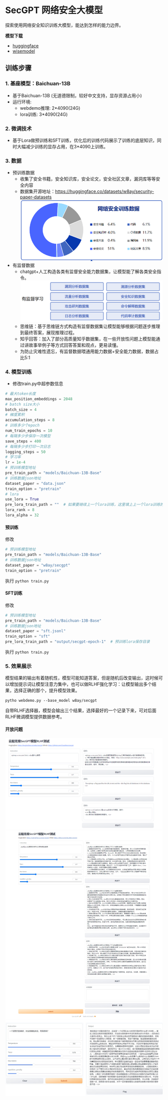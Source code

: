 
# SecGPT 网络安全大模型
探索使用网络安全知识训练大模型，能达到怎样的能力边界。

**模型下载**
- [huggingface](https://huggingface.co/w8ay/secgpt)
- [wisemodel](https://wisemodel.cn/models/w8ay/secgpt)


## 训练步骤
### 1. 基座模型：Baichuan-13B
- 基于Baichuan-13B (无道德限制，较好中文支持，显存资源占用小)
- 运行环境: 
  - webdemo推理: 2*4090(24G)
  - lora训练: 3*4090(24G)
### 2. 微调技术
- 基于Lora做预训练和SFT训练，优化后的训练代码展示了训练的底层知识，同时大幅减少训练的显存占用，在3*4090上训练。
### 3. 数据
- 预训练数据
	- 收集了安全书籍，安全知识库，安全论文，安全社区文章，漏洞库等等安全内容
	- 数据集开源地址：https://huggingface.co/datasets/w8ay/security-paper-datasets
	![Alt text](images/image.png)
- 有监督数据
	- chatgpt+人工构造各类有监督安全能力数据集，让模型能了解各类安全指令。
	![Alt text](images/image-1.png)
	- 思维链：基于思维链方式构造有监督数据集让模型能够根据问题逐步推理到最终答案，展现推理过程。
	- 知乎回答：加入了部分高质量知乎数据集，在一些开放性问题上模型能通过讲故事举例子等方式回答答案和观点，更易读懂。
	- 为防止灾难性遗忘，有监督数据喂通用能力数据+安全能力数据，数据占比5:1
### 4. 模型训练
- 修改train.py中超参数信息
```python
# 最大token长度
max_position_embeddings = 2048
# batch size大小
batch_size = 4
# 梯度累积
accumulation_steps = 8
# 训练多少个epoch
num_train_epochs = 10
# 每隔多少步保存一次模型
save_steps = 400
# 每隔多少步打印一次日志
logging_steps = 50
# 学习率
lr = 1e-4
# 预训练模型地址
pre_train_path = "models/Baichuan-13B-Base"
# 训练数据json地址
dataset_paper = "data.json"
train_option = "pretrain"
# lora
use_lora = True
pre_lora_train_path = ""  # 如果要继续上一个lora训练，这里填上上一个lora训练的地址
lora_rank = 8
lora_alpha = 32
```
#### 预训练
修改
```python
# 预训练模型地址
pre_train_path = "models/Baichuan-13B-Base"
# 训练数据json地址
dataset_paper = "w8ay/secgpt"
train_option = "pretrain"
```
执行
`python train.py`
#### SFT训练
修改
```python
# 预训练模型地址
pre_train_path = "models/Baichuan-13B-Base"
# 训练数据json地址
dataset_paper = "sft.jsonl"
train_option = "sft"
pre_lora_train_path = "output/secgpt-epoch-1"  # 预训练lora保存目录
```
执行
`python train.py`
### 5. 效果展示
模型结果的输出有着随机性，模型可能知道答案，但是随机后改变输出，这时候可以增加提示词让模型注意力集中，也可以做RLHF强化学习：让模型输出多个结果，选择正确的那个，提升模型效果。
```
pytho webdemo.py --base_model w8ay/secgpt
```
自带RLHF选择器，模型会输出三个结果，选择最好的一个记录下来，可对后面RLHF微调模型提供数据参考。

#### 开放问题
![img.png](images/image-2.png)
![Alt text](images/image-3.png)
![Alt text](images/image-4.png)
